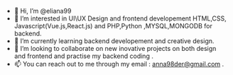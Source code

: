- 👋 Hi, I’m @eliana99
- 👀 I’m interested in UI\UX Design and frontend developement HTML,CSS, Javascript(Vue.js,React.js)  and PHP,Python ,MYSQL,MONGODB for backend.
- 🌱 I’m currently learning backend developement and creative design.
- 💞️ I’m looking to collaborate on new inovative projects on both design and frontend and practise my backend coding .
- 📫 You can reach out to me through my email : anna98der@gmail.com .

<!---
eliana99/eliana99 is a ✨ special ✨ repository because its `README.md` (this file) appears on your GitHub profile.
You can click the Preview link to take a look at your changes.
--->

